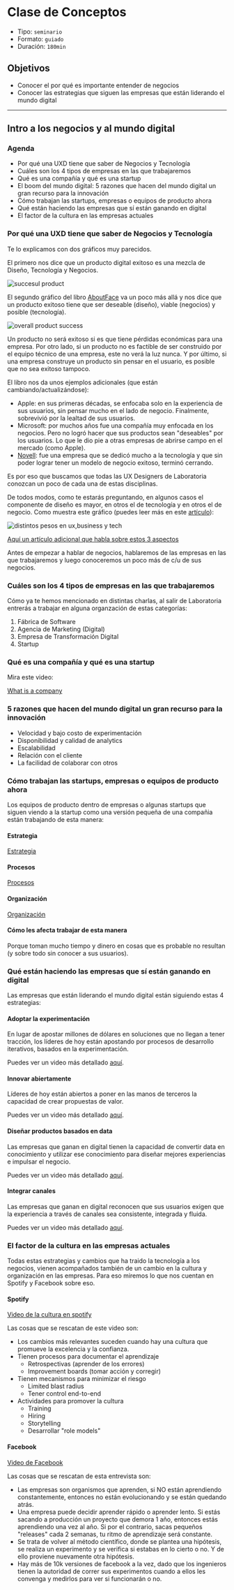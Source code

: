 # Clase de Conceptos

- Tipo: `seminario`
- Formato: `guiado`
- Duración: `180min`

## Objetivos

- Conocer el por qué es importante entender de negocios
- Conocer las estrategias que siguen las empresas que están liderando el mundo
  digital

***

## Intro a los negocios y al mundo digital

### Agenda

- Por qué una UXD tiene que saber de Negocios y Tecnología
- Cuáles son los 4 tipos de empresas en las que trabajaremos
- Qué es una compañía y qué es una startup
- El boom del mundo digital: 5 razones que hacen del mundo digital un gran
  recurso para la innovación
- Cómo trabajan las startups, empresas o equipos de producto ahora
- Qué están haciendo las empresas que sí están ganando en digital
- El factor de la cultura en las empresas actuales

### Por qué una UXD tiene que saber de Negocios y Tecnología

Te lo explicamos con dos gráficos muy parecidos.

El primero nos dice que un producto digital exitoso es una mezcla de Diseño,
Tecnología y Negocios.

![succesul product](https://lh4.googleusercontent.com/EigZnNr6llXzx9v0DIxDObubSES4CVDyppnIBFjEfZNFJnFPGndJwoCjdY_Tozs6WO1LrJ42ee90hGSZRq8OcJZF_N4FVd_Uq0JOEQd7aNirYm8P_POSItcjhKDMuCx0iaKStFo7S84)

El segundo gráfico del libro [AboutFace](https://www.amazon.com/About-Face-Essentials-Interaction-Design/dp/1118766571/ref=sr_1_1?ie=UTF8&qid=1517959313&sr=8-1&keywords=aboutface)
va un poco más allá y nos dice que un producto exitoso tiene que ser deseable
(diseño), viable (negocios) y posible (tecnología).

![overall product success](https://lh3.googleusercontent.com/5264A7D9H-6W5lKlReph2ljW4gpP4BbyO9ufbS_WzI2EfZdaympBnt-ZIITXOgqbLj8K_88vLLQKZdfhymI4y7HzXAXrBNkfHSmMlRXkKQ6CcYUNT77jqpM7hve3apOpKtLEEdsn414)

Un producto no será exitoso si es que tiene pérdidas económicas para una
empresa. Por otro lado, si un producto no es factible de ser construido por el
equipo técnico de una empresa, este no verá la luz nunca. Y por último, si una
empresa construye un producto sin pensar en el usuario, es posible que no sea
exitoso tampoco.

El libro nos da unos ejemplos adicionales (que están cambiando/actualizándose):

- Apple: en sus primeras décadas, se enfocaba solo en la experiencia de sus
  usuarios, sin pensar mucho en el lado de negocio. Finalmente, sobrevivió por
  la lealtad de sus usuarios.
- Microsoft: por muchos años fue una compañía muy enfocada en los negocios. Pero
  no logró hacer que sus productos sean "deseables" por los usuarios. Lo que le
  dio pie a otras empresas de abrirse campo en el mercado (como Apple).
- [Novell](https://es.wikipedia.org/wiki/Novell): fue una empresa que se dedicó
  mucho a la tecnología y que sin poder lograr tener un modelo de negocio
  exitoso, terminó cerrando.

Es por eso que buscamos que todas las UX Designers de Laboratoria conozcan un
poco de cada una de estas disciplinas.

De todos modos, como te estarás preguntando, en algunos casos el componente de
diseño es mayor, en otros el de tecnología y en otros el de negocio. Como
muestra este gráfico (puedes leer más en este [artículo](https://uxdesign.cc/the-evolution-of-ux-challenges-5e1748b82ede)):

![distintos pesos en ux,business y tech](https://cdn-images-1.medium.com/max/1600/1*HlaP27dGpKAqFbWm8-kBOQ.png)

[Aquí un artículo adicional que habla sobre estos 3 aspectos](https://medium.com/@gorilas/los-tres-factores-del-%C3%A9xito-de-un-producto-digital-12f600f4e2e8)

Antes de empezar a hablar de negocios, hablaremos de las empresas en las que
trabajaremos y luego conoceremos un poco más de c/u de sus negocios.

### Cuáles son los 4 tipos de empresas en las que trabajaremos

Cómo ya te hemos mencionado en distintas charlas, al salir de Laboratoria
entrerás a trabajar en alguna organzación de estas categorías:

1. Fábrica de Software
2. Agencia de Marketing (Digital)
3. Empresa de Transformación Digital
4. Startup

### Qué es una compañía y qué es una startup

Mira este video:

[What is a company](https://youtu.be/Gt-rwCUWfqw)

### 5 razones que hacen del mundo digital un gran recurso para la innovación

- Velocidad y bajo costo de experimentación
- Disponibilidad y calidad de analytics
- Escalabilidad
- Relación con el cliente
- La facilidad de colaborar con otros

### Cómo trabajan las startups, empresas o equipos de producto ahora

Los equipos de producto dentro de empresas o algunas startups que siguen viendo
a la startup como una versión pequeña de una compañia están trabajando de esta
manera:

#### Estrategia

[Estrategia](https://youtu.be/rr4g-JxGQoM)

#### Procesos

[Procesos](https://youtu.be/IrcP_IQuYk4)

#### Organización

[Organización](https://youtu.be/VmPTQk5LVlc)

#### Cómo les afecta trabajar de esta manera

Porque toman mucho tiempo y dinero en cosas que es probable no resultan (y sobre
todo sin conocer a sus usuarios).

### Qué están haciendo las empresas que sí están ganando en digital

Las empresas que están liderando el mundo digital están siguiendo estas 4
estrategias:

#### Adoptar la experimentación

En lugar de apostar millones de dólares en soluciones que no llegan a tener
tracción, los líderes de hoy están apostando por procesos de desarrollo
iterativos, basados en la experimentación.

Puedes ver un video más detallado [aquí](https://www.useloom.com/share/94bee9d273224ec89c5c62497b0fa202).

#### Innovar abiertamente

Líderes de hoy están abiertos a poner en las manos de terceros la capacidad de
crear propuestas de valor.

Puedes ver un video más detallado [aquí](https://www.useloom.com/share/9f176c2b948a4b4b8318b5cec8c31b78).

#### Diseñar productos basados en data

Las empresas que ganan en digital tienen la capacidad de convertir data en
conocimiento y utilizar ese conocimiento para diseñar mejores experiencias e
impulsar el negocio.

Puedes ver un video más detallado [aquí](https://www.useloom.com/share/517a6902bca84a57bebed48c7b751a00).

#### Integrar canales

Las empresas que ganan en digital reconocen que sus usuarios exigen que la
experiencia a través de canales sea consistente, integrada y fluida.

Puedes ver un video más detallado [aquí](https://www.useloom.com/share/d01b726ae01a4f58a0186ae73bbf0610).

### El factor de la cultura en las empresas actuales

Todas estas estrategias y cambios que ha traido la tecnología a los negocios,
vienen acompañados también de un cambio en la cultura y organización en las
empresas. Para eso miremos lo que nos cuentan en Spotify y Facebook sobre eso.

#### Spotify

[Video de la cultura en spotify](https://vimeo.com/94950270)

Las cosas que se rescatan de este video son:

- Los cambios más relevantes suceden cuando hay una cultura que promueve la
  excelencia y la confianza.
- Tienen procesos para documentar el aprendizaje
  * Retrospectivas (aprender de los errores)
  * Improvement boards (tomar acción y corregir)
- Tienen mecanismos para minimizar el riesgo
  * Limited blast radius
  * Tener control end-to-end
- Actividades para promover la cultura
  * Training
  * Hiring
  * Storytelling
  * Desarrollar "role models"

#### Facebook

[Video de Facebook](https://www.youtube.com/watch?time_continue=580&v=Lb4IcGF5iTQ)

Las cosas que se rescatan de esta entrevista son:

- Las empresas son organismos que aprenden, si NO están aprendiendo
  constantemente, entonces no están evolucionando y se están quedando atrás.
- Una empresa puede decidir aprender rápido o aprender lento. Si estás sacando a
  producción un proyecto que demora 1 año, entonces estás aprendiendo una vez al
  año. Si por el contrario, sacas pequeños "releases" cada 2 semanas, tu ritmo
  de aprendizaje será constante.
- Se trata de volver al método científico, donde se plantea una hipótesis, se
  realiza un experimento y se verifica si estabas en lo cierto o no. Y de ello
  proviene nuevamente otra hipótesis.
- Hay más de 10k versiones de facebook a la vez, dado que los ingenieros tienen
  la autoridad de correr sus experimentos cuando a ellos les convenga y medirlos
  para ver si funcionarán o no.
